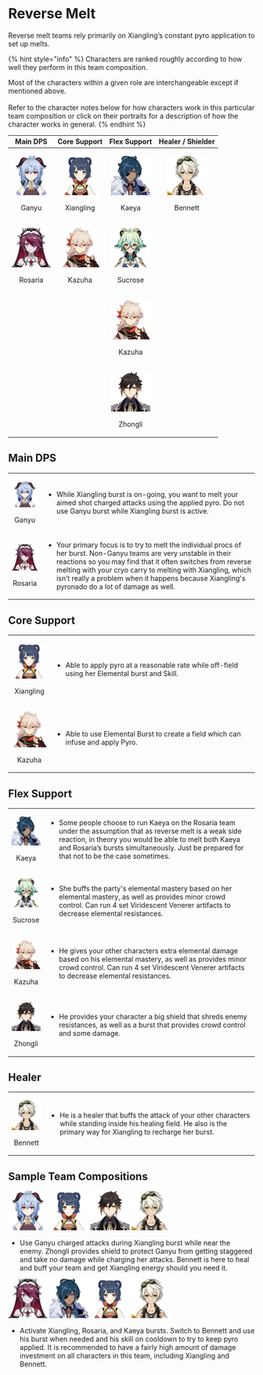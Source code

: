 # Reverse Melt

Reverse melt teams rely primarily on Xiangling’s constant pyro application to set up melts.

{% hint style="info" %}
Characters are ranked roughly according to how well they perform in this team composition.

Most of the characters within a given role are interchangeable except if mentioned above.\
\
Refer to the character notes below for how characters work in this particular team composition or click on their portraits for a description of how the character works in general.
{% endhint %}

|                                       Main DPS                                       |                                       Core Support                                       |                                     Flex Support                                     |                                   Healer / Shielder                                  |
| :----------------------------------------------------------------------------------: | :--------------------------------------------------------------------------------------: | :----------------------------------------------------------------------------------: | :----------------------------------------------------------------------------------: |
|   <p><img src="../.gitbook/assets/UI_AvatarIcon_Ganyu.png" alt=""></p><p>Ganyu</p>   | <p><img src="../.gitbook/assets/UI_AvatarIcon_Xiangling.png" alt=""></p><p>Xiangling</p> |   <p><img src="../.gitbook/assets/UI_AvatarIcon_Kaeya.png" alt=""></p><p>Kaeya</p>   | <p><img src="../.gitbook/assets/UI_AvatarIcon_Bennett.png" alt=""></p><p>Bennett</p> |
| <p><img src="../.gitbook/assets/UI_AvatarIcon_Rosaria.png" alt=""></p><p>Rosaria</p> |    <p><img src="../.gitbook/assets/UI_AvatarIcon_Kazuha.png" alt=""></p><p>Kazuha</p>    | <p><img src="../.gitbook/assets/UI_AvatarIcon_Sucrose.png" alt=""></p><p>Sucrose</p> |                                                                                      |
|                                                                                      |                                                                                          |  <p><img src="../.gitbook/assets/UI_AvatarIcon_Kazuha.png" alt=""></p><p>Kazuha</p>  |                                                                                      |
|                                                                                      |                                                                                          | <p><img src="../.gitbook/assets/UI_AvatarIcon_Zhongli.png" alt=""></p><p>Zhongli</p> |                                                                                      |

## Main DPS

|                                                                                      |                                                                                                                                                                                                                                                                                                                                                                  |
| :----------------------------------------------------------------------------------: | ---------------------------------------------------------------------------------------------------------------------------------------------------------------------------------------------------------------------------------------------------------------------------------------------------------------------------------------------------------------- |
|   <p><img src="../.gitbook/assets/UI_AvatarIcon_Ganyu.png" alt=""></p><p>Ganyu</p>   | <ul><li>While Xiangling burst is on-going, you want to melt your aimed shot charged attacks using the applied pyro. Do not use Ganyu burst while Xiangling burst is active.</li></ul>                                                                                                                                                                            |
| <p><img src="../.gitbook/assets/UI_AvatarIcon_Rosaria.png" alt=""></p><p>Rosaria</p> | <ul><li>Your primary focus is to try to melt the individual procs of her burst. Non-Ganyu teams are very unstable in their reactions so you may find that it often switches from reverse melting with your cryo carry to melting with Xiangling, which isn’t really a problem when it happens because Xiangling's pyronado do a lot of damage as well.</li></ul> |

## Core Support

|                                                                                          |                                                                                                                |
| :--------------------------------------------------------------------------------------: | -------------------------------------------------------------------------------------------------------------- |
| <p><img src="../.gitbook/assets/UI_AvatarIcon_Xiangling.png" alt=""></p><p>Xiangling</p> | <ul><li>Able to apply pyro at a reasonable rate while off-field using her Elemental burst and Skill.</li></ul> |
|    <p><img src="../.gitbook/assets/UI_AvatarIcon_Kazuha.png" alt=""></p><p>Kazuha</p>    | <ul><li>Able to use Elemental Burst to create a field which can infuse and apply Pyro.</li></ul>               |

## Flex Support

|                                                                                      |                                                                                                                                                                                                                                                                                      |
| :----------------------------------------------------------------------------------: | ------------------------------------------------------------------------------------------------------------------------------------------------------------------------------------------------------------------------------------------------------------------------------------ |
|   <p><img src="../.gitbook/assets/UI_AvatarIcon_Kaeya.png" alt=""></p><p>Kaeya</p>   | <ul><li>Some people choose to run Kaeya on the Rosaria team under the assumption that as reverse melt is a weak side reaction, in theory you would be able to melt both Kaeya and Rosaria’s bursts simultaneously. Just be prepared for that not to be the case sometimes.</li></ul> |
| <p><img src="../.gitbook/assets/UI_AvatarIcon_Sucrose.png" alt=""></p><p>Sucrose</p> | <ul><li>She buffs the party's elemental mastery based on her elemental mastery, as well as provides minor crowd control. Can run 4 set Viridescent Venerer artifacts to decrease elemental resistances.</li></ul>                                                                    |
|  <p><img src="../.gitbook/assets/UI_AvatarIcon_Kazuha.png" alt=""></p><p>Kazuha</p>  | <ul><li>He gives your other characters extra elemental damage based on his elemental mastery, as well as provides minor crowd control. Can run 4 set Viridescent Venerer artifacts to decrease elemental resistances.<br></li></ul>                                                  |
| <p><img src="../.gitbook/assets/UI_AvatarIcon_Zhongli.png" alt=""></p><p>Zhongli</p> | <ul><li>He provides your character a big shield that shreds enemy resistances, as well as a burst that provides crowd control and some damage.</li></ul>                                                                                                                             |

## Healer

|                                                                                      |                                                                                                                                                                                          |
| :----------------------------------------------------------------------------------: | ---------------------------------------------------------------------------------------------------------------------------------------------------------------------------------------- |
| <p><img src="../.gitbook/assets/UI_AvatarIcon_Bennett.png" alt=""></p><p>Bennett</p> | <ul><li>He is a healer that buffs the attack of your other characters while standing inside his healing field. He also is the primary way for Xiangling to recharge her burst.</li></ul> |

## Sample Team Compositions

![](../.gitbook/assets/UI_AvatarIcon_Ganyu.png) ![](../.gitbook/assets/UI_AvatarIcon_Xiangling.png) ![](../.gitbook/assets/UI_AvatarIcon_Zhongli.png) ![](../.gitbook/assets/UI_AvatarIcon_Bennett.png)

* Use Ganyu charged attacks during Xiangling burst while near the enemy. Zhongli provides shield to protect Ganyu from getting staggered and take no damage while charging her attacks. Bennett is here to heal and buff your team and get Xiangling energy should you need it.

![](../.gitbook/assets/UI_AvatarIcon_Rosaria.png) ![](../.gitbook/assets/UI_AvatarIcon_Kaeya.png) ![](../.gitbook/assets/UI_AvatarIcon_Xiangling.png) ![](../.gitbook/assets/UI_AvatarIcon_Bennett.png)

* Activate Xiangling, Rosaria, and Kaeya bursts. Switch to Bennett and use his burst when needed and his skill on cooldown to try to keep pyro applied. It is recommended to have a fairly high amount of damage investment on all characters in this team, including Xiangling and Bennett.
